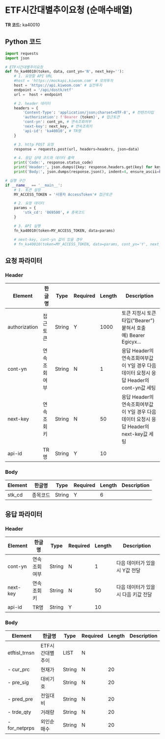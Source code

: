 # ETF시간대별추이요청 (순매수배열)

**TR 코드:** ka40010

## Python 코드

```python
import requests
import json

# ETF시간대별추이요청
def fn_ka40010(token, data, cont_yn='N', next_key=''):
	# 1. 요청할 API URL
	#host = 'https://mockapi.kiwoom.com' # 모의투자
	host = 'https://api.kiwoom.com' # 실전투자
	endpoint = '/api/dostk/etf'
	url =  host + endpoint

	# 2. header 데이터
	headers = {
		'Content-Type': 'application/json;charset=UTF-8', # 컨텐츠타입
		'authorization': f'Bearer {token}', # 접근토큰
		'cont-yn': cont_yn, # 연속조회여부
		'next-key': next_key, # 연속조회키
		'api-id': 'ka40010', # TR명
	}

	# 3. http POST 요청
	response = requests.post(url, headers=headers, json=data)

	# 4. 응답 상태 코드와 데이터 출력
	print('Code:', response.status_code)
	print('Header:', json.dumps({key: response.headers.get(key) for key in ['next-key', 'cont-yn', 'api-id']}, indent=4, ensure_ascii=False))
	print('Body:', json.dumps(response.json(), indent=4, ensure_ascii=False))  # JSON 응답을 파싱하여 출력

# 실행 구간
if __name__ == '__main__':
	# 1. 토큰 설정
	MY_ACCESS_TOKEN = '사용자 AccessToken'# 접근토큰

	# 2. 요청 데이터
	params = {
		'stk_cd': '069500', # 종목코드 
	}

	# 3. API 실행
	fn_ka40010(token=MY_ACCESS_TOKEN, data=params)

	# next-key, cont-yn 값이 있을 경우
	# fn_ka40010(token=MY_ACCESS_TOKEN, data=params, cont_yn='Y', next_key='nextkey..')
```

## 요청 파라미터

### Header
| Element | 한글명 | Type | Required | Length | Description |
|---------|--------|------|----------|---------|-------------|
| authorization | 접근토큰 | String | Y | 1000 | 토큰 지정시 토큰타입("Bearer") 붙혀서 호출<br/>예) Bearer Egicyx... |
| cont-yn | 연속조회여부 | String | N | 1 | 응답 Header의 연속조회여부값이 Y일 경우 다음데이터 요청시 응답 Header의 cont-yn값 세팅 |
| next-key | 연속조회키 | String | N | 50 | 응답 Header의 연속조회여부값이 Y일 경우 다음데이터 요청시 응답 Header의 next-key값 세팅 |
| api-id | TR명 | String | Y | 10 |  |

### Body
| Element | 한글명 | Type | Required | Length | Description |
|---------|--------|------|----------|---------|-------------|
| stk_cd | 종목코드 | String | Y | 6 |  |

## 응답 파라미터

### Header
| Element | 한글명 | Type | Required | Length | Description |
|---------|--------|------|----------|---------|-------------|
| cont-yn | 연속조회여부 | String | N | 1 | 다음 데이터가 있을시 Y값 전달 |
| next-key | 연속조회키 | String | N | 50 | 다음 데이터가 있을시 다음 키값 전달 |
| api-id | TR명 | String | Y | 10 |  |

### Body
| Element | 한글명 | Type | Required | Length | Description |
|---------|--------|------|----------|---------|-------------|
| etftisl_trnsn | ETF시간대별추이 | LIST | N |  |  |
| - cur_prc | 현재가 | String | N | 20 |  |
| - pre_sig | 대비기호 | String | N | 20 |  |
| - pred_pre | 전일대비 | String | N | 20 |  |
| - trde_qty | 거래량 | String | N | 20 |  |
| - for_netprps | 외인순매수 | String | N | 20 |  |